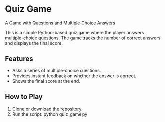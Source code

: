 # Quiz Game
A Game with Questions and Multiple-Choice Answers

This is a simple Python-based quiz game where the player answers multiple-choice questions. The game tracks the number of correct answers and displays the final score.

## Features
- Asks a series of multiple-choice questions.
- Provides instant feedback on whether the answer is correct.
- Shows the final score at the end.

## How to Play

1. Clone or download the repository.
2. Run the script:
   python quiz_game.py
